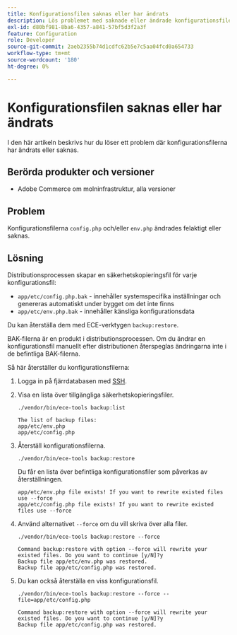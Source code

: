```yaml
---
title: Konfigurationsfilen saknas eller har ändrats
description: Lös problemet med saknade eller ändrade konfigurationsfiler för Adobe Commerce.
exl-id: d80bf981-8ba6-4357-a841-57bf5d3f2a3f
feature: Configuration
role: Developer
source-git-commit: 2aeb2355b74d1cdfc62b5e7c5aa04fcd0a654733
workflow-type: tm+mt
source-wordcount: '180'
ht-degree: 0%

---
```


# Konfigurationsfilen saknas eller har ändrats

I den här artikeln beskrivs hur du löser ett problem där konfigurationsfilerna har ändrats eller saknas.

## Berörda produkter och versioner

* Adobe Commerce om molninfrastruktur, alla versioner

## Problem

Konfigurationsfilerna `config.php` och/eller `env.php` ändrades felaktigt eller saknas.

## Lösning

Distributionsprocessen skapar en säkerhetskopieringsfil för varje konfigurationsfil:

* `app/etc/config.php.bak` - innehåller systemspecifika inställningar och genereras automatiskt under bygget om det inte finns
* `app/etc/env.php.bak` - innehåller känsliga konfigurationsdata

Du kan återställa dem med ECE-verktygen `backup:restore`.

BAK-filerna är en produkt i distributionsprocessen. Om du ändrar en konfigurationsfil manuellt efter distributionen återspeglas ändringarna inte i de befintliga BAK-filerna.

Så här återställer du konfigurationsfilerna:

1. Logga in på fjärrdatabasen med [SSH](https://experienceleague.adobe.com/sv/docs/commerce-cloud-service/user-guide/develop/secure-connections#ssh).
1. Visa en lista över tillgängliga säkerhetskopieringsfiler.

   ```
   ./vendor/bin/ece-tools backup:list
   ```

   ```
   The list of backup files:
   app/etc/env.php
   app/etc/config.php
   ```

1. Återställ konfigurationsfilerna.

   ```
   ./vendor/bin/ece-tools backup:restore
   ```

   Du får en lista över befintliga konfigurationsfiler som påverkas av återställningen.

   ```
   app/etc/env.php file exists! If you want to rewrite existed files use --force
   app/etc/config.php file exists! If you want to rewrite existed files use --force
   ```

1. Använd alternativet `--force` om du vill skriva över alla filer.

   ```
   ./vendor/bin/ece-tools backup:restore --force
   ```

   ```
   Command backup:restore with option --force will rewrite your existed files. Do you want to continue [y/N]?y
   Backup file app/etc/env.php was restored.
   Backup file app/etc/config.php was restored.
   ```

1. Du kan också återställa en viss konfigurationsfil.

   ```
   ./vendor/bin/ece-tools backup:restore --force --file=app/etc/config.php
   ```

   ```
   Command backup:restore with option --force will rewrite your existed files. Do you want to continue [y/N]?y
   Backup file app/etc/config.php was restored.
   ```
